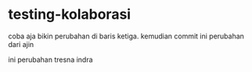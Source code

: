 # testing-kolaborasi

coba aja bikin perubahan di baris ketiga. kemudian commit
ini perubahan dari ajin

ini perubahan tresna indra
